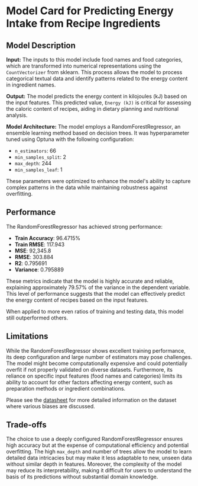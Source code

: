 # Model Card for Predicting Energy Intake from Recipe Ingredients

## Model Description

**Input:** The inputs to this model include food names and food categories, which are 
transformed into numerical representations using the `CountVectorizer` from sklearn. This 
process allows the model to process categorical textual data and identify patterns related to 
the energy content in ingredient names.

**Output:** The model predicts the energy content in kilojoules (kJ) based on the input features.
This predicted value, `Energy (kJ)` is critical for assessing the caloric content of recipes, 
aiding in 
dietary planning and nutritional analysis.

**Model Architecture:** The model employs a RandomForestRegressor, an ensemble learning method 
based on decision trees. It was hyperparameter tuned using Optuna with the following configuration:
- `n_estimators`: 66
- `min_samples_split`: 2
- `max_depth`: 244
- `min_samples_leaf`: 1

These parameters were optimized to enhance the model's ability to capture complex patterns in the data while maintaining robustness against overfitting.

## Performance

The RandomForestRegressor has achieved strong performance:
- **Train Accuracy**: 96.4715%
- **Train RMSE**: 117.943
- **MSE**: 92,345.8
- **RMSE**: 303.884
- **R2**: 0.795691
- **Variance**: 0.795889

These metrics indicate that the model is highly accurate and reliable, explaining approximately 79.57% of the variance in the dependent variable. This level of performance suggests that the model can effectively predict the energy content of recipes based on the input features.

When applied to more even ratios of training and testing data, this model still outperformed 
others. 

## Limitations

While the RandomForestRegressor shows excellent training performance, its deep configuration and large number of estimators may pose challenges. The model might become computationally expensive and could potentially overfit if not properly validated on diverse datasets. Furthermore, its reliance on specific input features (food names and categories) limits its ability to account for other factors affecting energy content, such as preparation methods or ingredient combinations.

Please see the [datasheet](data_sheet.md "data sheet") for more detailed information on the dataset where various biases are discussed.

## Trade-offs

The choice to use a deeply configured RandomForestRegressor ensures high accuracy but at the expense of computational efficiency and potential overfitting. The high `max_depth` and number of trees allow the model to learn detailed data intricacies but may make it less adaptable to new, unseen data without similar depth in features. Moreover, the complexity of the model may reduce its interpretability, making it difficult for users to understand the basis of its predictions without substantial domain knowledge.
